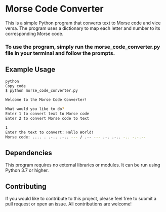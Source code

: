 # Morse Code Converter
This is a simple Python program that converts text to Morse code and vice versa. The program uses a dictionary to map each letter and number to its corresponding Morse code.

### To use the program, simply run the morse_code_converter.py file in your terminal and follow the prompts.

## Example Usage
```bash
python
Copy code
$ python morse_code_converter.py

Welcome to the Morse Code Converter!

What would you like to do?
Enter 1 to convert text to Morse code
Enter 2 to convert Morse code to text

1
Enter the text to convert: Hello World!
Morse code: .... . .-.. .-.. --- / .-- --- .-. .-.. -.. -.-.--
```

## Dependencies
This program requires no external libraries or modules. It can be run using Python 3.7 or higher.

## Contributing
If you would like to contribute to this project, please feel free to submit a pull request or open an issue. All contributions are welcome!
